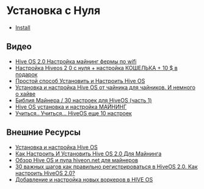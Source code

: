 # Установка с Нуля

- <a href="https://hiveos.farm/install/">Install</a>

## Видео
- <a href="https://www.youtube.com/watch?v=pPtRIOPHC18">Hive OS 2.0 Настройка майнинг фермы по wifi</a>
- <a href="https://www.youtube.com/watch?v=CnzLH5tdr5A">Настройка Hiveos 2 0 с нуля + настройка КОШЕЛЬКА + 10 $ в подарок</a>
- <a href="https://www.youtube.com/watch?v=g6LvYdDlogY">Простой способ Установить и Настроить Hive OS</a>
- <a href="https://www.youtube.com/watch?v=2HmwyT081x0">Установка и настройка Hive OS от чайника для чайников. И немного о хайве</a>
- <a href="https://www.youtube.com/watch?v=zQgdxQzJzDM">Библия Майнера / 30 настроек для HiveOS (часть 1)</a>
- <a href="https://www.youtube.com/watch?v=1uyLzVdCCLY">Hive OS установка и настройка МАЙНИНГ</a>
- <a href="https://www.youtube.com/watch?v=0gbd-ElmQH8">Учиться.. Учиться... HiveOS еще 10 настроек</a>

## Внешние Ресурсы
- <a href="https://just-work.ru/ustanovka-i-nastrojka-hive-os">Установка и настройка Hive OS</a>
- <a href="https://altcoinlog.com/kak-nastroit-usanovit-hive-os/">Как Настроить И Установить Hive OS 2.0 Для Майнинга</a>
- <a href="https://tehnoobzor.com/cryptolife/mining/2800-obzor-hive-os-i-pula-hiveonnet-dlya-maynerov.html">Обзор Hive OS и пула hiveon.net для майнеров</a>
- <a href="http://den-pirate.ru/bez-rubriki/30-vazhnyh-shagov-kak-pravilno-registrirovatsja-v-hiveos-2-0-kak-nastroit-hiveos-2-0.html">30 важных шагов как правильно регистрироваться в HiveOS 2.0. Как настроить HiveOS 2.0?</a>
- <a href="http://finance-quality.ru/dobavlenie-i-nastrojka-novyx-vorkerov/">Добавление и настройка новых воркеров в HIVE OS</a>
